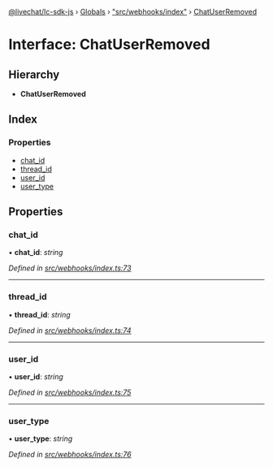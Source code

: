 [@livechat/lc-sdk-js](../README.md) › [Globals](../globals.md) › ["src/webhooks/index"](../modules/_src_webhooks_index_.md) › [ChatUserRemoved](_src_webhooks_index_.chatuserremoved.md)

# Interface: ChatUserRemoved

## Hierarchy

* **ChatUserRemoved**

## Index

### Properties

* [chat_id](_src_webhooks_index_.chatuserremoved.md#chat_id)
* [thread_id](_src_webhooks_index_.chatuserremoved.md#thread_id)
* [user_id](_src_webhooks_index_.chatuserremoved.md#user_id)
* [user_type](_src_webhooks_index_.chatuserremoved.md#user_type)

## Properties

###  chat_id

• **chat_id**: *string*

*Defined in [src/webhooks/index.ts:73](https://github.com/livechat/lc-sdk-js/blob/aff69b2/src/webhooks/index.ts#L73)*

___

###  thread_id

• **thread_id**: *string*

*Defined in [src/webhooks/index.ts:74](https://github.com/livechat/lc-sdk-js/blob/aff69b2/src/webhooks/index.ts#L74)*

___

###  user_id

• **user_id**: *string*

*Defined in [src/webhooks/index.ts:75](https://github.com/livechat/lc-sdk-js/blob/aff69b2/src/webhooks/index.ts#L75)*

___

###  user_type

• **user_type**: *string*

*Defined in [src/webhooks/index.ts:76](https://github.com/livechat/lc-sdk-js/blob/aff69b2/src/webhooks/index.ts#L76)*
